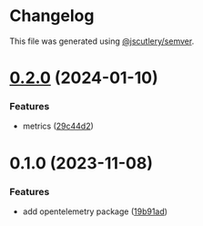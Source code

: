 # Changelog

This file was generated using [@jscutlery/semver](https://github.com/jscutlery/semver).

# [0.2.0](https://github.com/tinybudgie/packages/compare/opentelemetry-0.1.0...opentelemetry-0.2.0) (2024-01-10)


### Features

* metrics ([29c44d2](https://github.com/tinybudgie/packages/commit/29c44d255dd7306e2d649968d9d0a27a2f270a3e))



# 0.1.0 (2023-11-08)


### Features

* add opentelemetry package ([19b91ad](https://github.com/tinybudgie/packages/commit/19b91adb545bf4704064c9b0c94a6faa01b80f0c))
